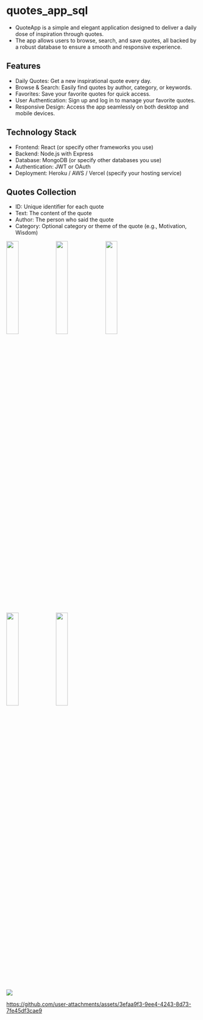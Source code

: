 # quotes_app_sql

- QuoteApp is a simple and elegant application designed to deliver a daily dose of inspiration through quotes.
- The app allows users to browse, search, and save quotes, all backed by a robust database to ensure a smooth and responsive experience.

## Features
- Daily Quotes: Get a new inspirational quote every day.
- Browse & Search: Easily find quotes by author, category, or keywords.
- Favorites: Save your favorite quotes for quick access.
- User Authentication: Sign up and log in to manage your favorite quotes.
- Responsive Design: Access the app seamlessly on both desktop and mobile devices.

## Technology Stack
- Frontend: React (or specify other frameworks you use)
- Backend: Node.js with Express
- Database: MongoDB (or specify other databases you use)
- Authentication: JWT or OAuth
- Deployment: Heroku / AWS / Vercel (specify your hosting service)

## Quotes Collection

- ID: Unique identifier for each quote
- Text: The content of the quote
- Author: The person who said the quote
- Category: Optional category or theme of the quote (e.g., Motivation, Wisdom)

<p>
  <img src ="https://github.com/user-attachments/assets/d60252db-f597-43f5-bfac-eae835419837" height = 25% width = 25%>
   <img src ="https://github.com/user-attachments/assets/c5bed126-7ab3-492b-858a-536cd13bb904" height = 25% width = 25%>
   <img src ="https://github.com/user-attachments/assets/1149d238-8347-4915-becc-343ec4ac9cee" height = 25% width = 25%>
   <img src ="https://github.com/user-attachments/assets/22cbd6a4-ecfc-45de-8b7a-4b32a2cbd97d" height = 25% width = 25%>
   <img src ="https://github.com/user-attachments/assets/48539e42-dc9b-42cb-9242-a854556fdb3d" height = 25% width = 25%>
  
</p>

<p>
  <img src ="https://github.com/user-attachments/assets/fa5a02ca-e486-4400-9609-58a6f494cfb1" >
</p>


https://github.com/user-attachments/assets/3efaa9f3-9ee4-4243-8d73-7fe45df3cae9







